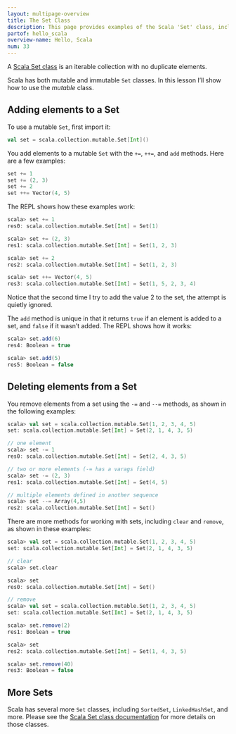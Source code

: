 ```yaml
---
layout: multipage-overview
title: The Set Class
description: This page provides examples of the Scala 'Set' class, including how to add and remove elements from a Set, and iterate over Set elements.
partof: hello_scala
overview-name: Hello, Scala
num: 33
---
```



A [Scala Set class](https://docs.scala-lang.org/overviews/collections/sets.html) is an iterable collection with no duplicate elements.

Scala has both mutable and immutable `Set` classes. In this lesson I’ll show how to use the *mutable* class.



## Adding elements to a Set

To use a mutable `Set`, first import it:

```scala
val set = scala.collection.mutable.Set[Int]()
```

You add elements to a mutable `Set` with the `+=`, `++=`, and `add` methods. Here are a few examples:

```scala
set += 1
set += (2, 3)
set += 2
set ++= Vector(4, 5)
```

The REPL shows how these examples work:

```scala
scala> set += 1
res0: scala.collection.mutable.Set[Int] = Set(1)

scala> set += (2, 3)
res1: scala.collection.mutable.Set[Int] = Set(1, 2, 3)

scala> set += 2
res2: scala.collection.mutable.Set[Int] = Set(1, 2, 3)

scala> set ++= Vector(4, 5)
res3: scala.collection.mutable.Set[Int] = Set(1, 5, 2, 3, 4)
```

Notice that the second time I try to add the value 2 to the set, the attempt is quietly ignored.

The `add` method is unique in that it returns `true` if an element is added to a set, and `false` if it wasn’t added. The REPL shows how it works:

```scala
scala> set.add(6)
res4: Boolean = true

scala> set.add(5)
res5: Boolean = false
```



## Deleting elements from a Set

You remove elements from a set using the `-=` and `--=` methods, as shown in the following examples:

```scala
scala> val set = scala.collection.mutable.Set(1, 2, 3, 4, 5)
set: scala.collection.mutable.Set[Int] = Set(2, 1, 4, 3, 5)

// one element
scala> set -= 1
res0: scala.collection.mutable.Set[Int] = Set(2, 4, 3, 5)

// two or more elements (-= has a varags field)
scala> set -= (2, 3)
res1: scala.collection.mutable.Set[Int] = Set(4, 5)

// multiple elements defined in another sequence
scala> set --= Array(4,5)
res2: scala.collection.mutable.Set[Int] = Set()
```

There are more methods for working with sets, including `clear` and `remove`, as shown in these examples:

```scala
scala> val set = scala.collection.mutable.Set(1, 2, 3, 4, 5)
set: scala.collection.mutable.Set[Int] = Set(2, 1, 4, 3, 5)

// clear
scala> set.clear

scala> set
res0: scala.collection.mutable.Set[Int] = Set()

// remove
scala> val set = scala.collection.mutable.Set(1, 2, 3, 4, 5)
set: scala.collection.mutable.Set[Int] = Set(2, 1, 4, 3, 5)

scala> set.remove(2)
res1: Boolean = true

scala> set
res2: scala.collection.mutable.Set[Int] = Set(1, 4, 3, 5)

scala> set.remove(40)
res3: Boolean = false
```



## More Sets

Scala has several more `Set` classes, including `SortedSet`, `LinkedHashSet`, and more. Please see the [Scala Set class documentation](https://docs.scala-lang.org/overviews/collections/sets.html) for more details on those classes.






